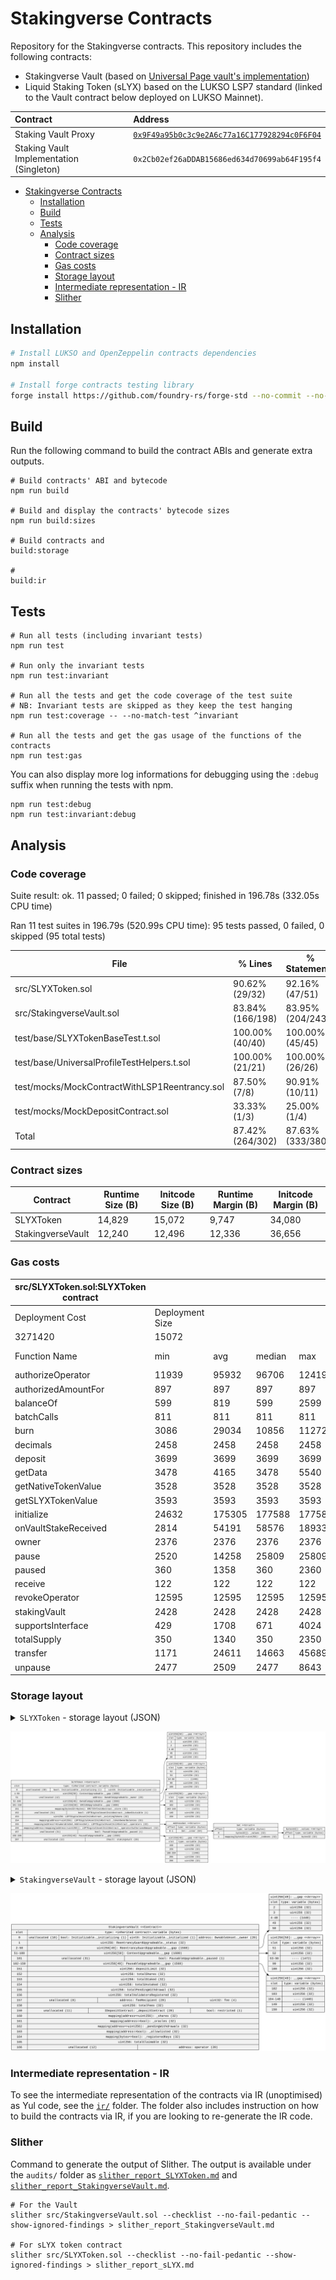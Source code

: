 # Stakingverse Contracts

Repository for the Stakingverse contracts. This repository includes the following contracts:

- Stakingverse Vault (based on [Universal Page vault's implementation](https://github.com/Universal-Page/contracts/blob/main/src/pool/Vault.sol))
- Liquid Staking Token (sLYX) based on the LUKSO LSP7 standard (linked to the Vault contract below deployed on LUKSO Mainnet).

| Contract                                 | Address                                                                                                                                        |
| :--------------------------------------- | :--------------------------------------------------------------------------------------------------------------------------------------------- |
| Staking Vault Proxy                      | [`0x9F49a95b0c3c9e2A6c77a16C177928294c0F6F04`](https://explorer.lukso.network/address/0x9F49a95b0c3c9e2A6c77a16C177928294c0F6F04?tab=contract) |
| Staking Vault Implementation (Singleton) | `0x2Cb02ef26aDDAB15686ed634d70699ab64F195f4`                                                                                                   |

- [Stakingverse Contracts](#stakingverse-contracts)
  - [Installation](#installation)
  - [Build](#build)
  - [Tests](#tests)
  - [Analysis](#analysis)
    - [Code coverage](#code-coverage)
    - [Contract sizes](#contract-sizes)
    - [Gas costs](#gas-costs)
    - [Storage layout](#storage-layout)
    - [Intermediate representation - IR](#intermediate-representation---ir)
    - [Slither](#slither)

## Installation

```bash
# Install LUKSO and OpenZeppelin contracts dependencies
npm install

# Install forge contracts testing library
forge install https://github.com/foundry-rs/forge-std --no-commit --no-git
```

## Build

Run the following command to build the contract ABIs and generate extra outputs.

```shell
# Build contracts' ABI and bytecode
npm run build

# Build and display the contracts' bytecode sizes
npm run build:sizes

# Build contracts and
build:storage

#
build:ir
```

## Tests

```shell
# Run all tests (including invariant tests)
npm run test

# Run only the invariant tests
npm run test:invariant

# Run all the tests and get the code coverage of the test suite
# NB: Invariant tests are skipped as they keep the test hanging
npm run test:coverage -- --no-match-test ^invariant

# Run all the tests and get the gas usage of the functions of the contracts
npm run test:gas
```

You can also display more log informations for debugging using the `:debug` suffix when running the tests with npm.

```shell
npm run test:debug
npm run test:invariant:debug
```

## Analysis

### Code coverage

Suite result: ok. 11 passed; 0 failed; 0 skipped; finished in 196.78s (332.05s CPU time)

Ran 11 test suites in 196.79s (520.99s CPU time): 95 tests passed, 0 failed, 0 skipped (95 total tests)

| File                                          | % Lines          | % Statements     | % Branches     | % Funcs        |
| --------------------------------------------- | ---------------- | ---------------- | -------------- | -------------- |
| src/SLYXToken.sol                             | 90.62% (29/32)   | 92.16% (47/51)   | 80.00% (4/5)   | 91.67% (11/12) |
| src/StakingverseVault.sol                     | 83.84% (166/198) | 83.95% (204/243) | 50.00% (23/46) | 82.86% (29/35) |
| test/base/SLYXTokenBaseTest.t.sol             | 100.00% (40/40)  | 100.00% (45/45)  | 100.00% (0/0)  | 100.00% (5/5)  |
| test/base/UniversalProfileTestHelpers.t.sol   | 100.00% (21/21)  | 100.00% (26/26)  | 100.00% (0/0)  | 100.00% (5/5)  |
| test/mocks/MockContractWithLSP1Reentrancy.sol | 87.50% (7/8)     | 90.91% (10/11)   | 50.00% (1/2)   | 100.00% (5/5)  |
| test/mocks/MockDepositContract.sol            | 33.33% (1/3)     | 25.00% (1/4)     | 100.00% (0/0)  | 33.33% (1/3)   |
| Total                                         | 87.42% (264/302) | 87.63% (333/380) | 52.83% (28/53) | 86.15% (56/65) |

### Contract sizes

| Contract          | Runtime Size (B) | Initcode Size (B) | Runtime Margin (B) | Initcode Margin (B) |
| ----------------- | ---------------- | ----------------- | ------------------ | ------------------- |
| SLYXToken         | 14,829           | 15,072            | 9,747              | 34,080              |
| StakingverseVault | 12,240           | 12,496            | 12,336             | 36,656              |

### Gas costs

| src/SLYXToken.sol:SLYXToken contract |                 |        |        |        |         |
| ------------------------------------ | --------------- | ------ | ------ | ------ | ------- |
| Deployment Cost                      | Deployment Size |        |        |        |         |
| 3271420                              | 15072           |        |        |        |         |
| Function Name                        | min             | avg    | median | max    | # calls |
| authorizeOperator                    | 11939           | 95932  | 96706  | 124192 | 7196    |
| authorizedAmountFor                  | 897             | 897    | 897    | 897    | 258     |
| balanceOf                            | 599             | 819    | 599    | 2599   | 4660    |
| batchCalls                           | 811             | 811    | 811    | 811    | 27      |
| burn                                 | 3086            | 29034  | 10856  | 112721 | 1041    |
| decimals                             | 2458            | 2458   | 2458   | 2458   | 2       |
| deposit                              | 3699            | 3699   | 3699   | 3699   | 2       |
| getData                              | 3478            | 4165   | 3478   | 5540   | 6       |
| getNativeTokenValue                  | 3528            | 3528   | 3528   | 3528   | 7       |
| getSLYXTokenValue                    | 3593            | 3593   | 3593   | 3593   | 5       |
| initialize                           | 24632           | 175305 | 177588 | 177588 | 67      |
| onVaultStakeReceived                 | 2814            | 54191  | 58576  | 189334 | 3113    |
| owner                                | 2376            | 2376   | 2376   | 2376   | 1       |
| pause                                | 2520            | 14258  | 25809  | 25809  | 518     |
| paused                               | 360             | 1358   | 360    | 2360   | 525     |
| receive                              | 122             | 122    | 122    | 122    | 1       |
| revokeOperator                       | 12595           | 12595  | 12595  | 12595  | 1       |
| stakingVault                         | 2428            | 2428   | 2428   | 2428   | 257     |
| supportsInterface                    | 429             | 1708   | 671    | 4024   | 8575    |
| totalSupply                          | 350             | 1340   | 350    | 2350   | 521     |
| transfer                             | 1171            | 24611  | 14663  | 45689  | 1030    |
| unpause                              | 2477            | 2509   | 2477   | 8643   | 258     |

### Storage layout

<details>
    <summary><code>SLYXToken</code> - storage layout (JSON)</summary>

```json
[
  {
    "astId": 52601,
    "contract": "src/SLYXToken.sol:SLYXToken",
    "label": "_initialized",
    "offset": 0,
    "slot": "0",
    "type": "t_uint8"
  },
  {
    "astId": 52604,
    "contract": "src/SLYXToken.sol:SLYXToken",
    "label": "_initializing",
    "offset": 1,
    "slot": "0",
    "type": "t_bool"
  },
  {
    "astId": 53356,
    "contract": "src/SLYXToken.sol:SLYXToken",
    "label": "__gap",
    "offset": 0,
    "slot": "1",
    "type": "t_array(t_uint256)50_storage"
  },
  {
    "astId": 52473,
    "contract": "src/SLYXToken.sol:SLYXToken",
    "label": "_owner",
    "offset": 0,
    "slot": "51",
    "type": "t_address"
  },
  {
    "astId": 52593,
    "contract": "src/SLYXToken.sol:SLYXToken",
    "label": "__gap",
    "offset": 0,
    "slot": "52",
    "type": "t_array(t_uint256)49_storage"
  },
  {
    "astId": 53401,
    "contract": "src/SLYXToken.sol:SLYXToken",
    "label": "__gap",
    "offset": 0,
    "slot": "101",
    "type": "t_array(t_uint256)50_storage"
  },
  {
    "astId": 40445,
    "contract": "src/SLYXToken.sol:SLYXToken",
    "label": "_store",
    "offset": 0,
    "slot": "151",
    "type": "t_mapping(t_bytes32,t_bytes_storage)"
  },
  {
    "astId": 50902,
    "contract": "src/SLYXToken.sol:SLYXToken",
    "label": "_isNonDivisible",
    "offset": 0,
    "slot": "152",
    "type": "t_bool"
  },
  {
    "astId": 50904,
    "contract": "src/SLYXToken.sol:SLYXToken",
    "label": "_existingTokens",
    "offset": 0,
    "slot": "153",
    "type": "t_uint256"
  },
  {
    "astId": 50908,
    "contract": "src/SLYXToken.sol:SLYXToken",
    "label": "_tokenOwnerBalances",
    "offset": 0,
    "slot": "154",
    "type": "t_mapping(t_address,t_uint256)"
  },
  {
    "astId": 50913,
    "contract": "src/SLYXToken.sol:SLYXToken",
    "label": "_operators",
    "offset": 0,
    "slot": "155",
    "type": "t_mapping(t_address,t_struct(AddressSet)56908_storage)"
  },
  {
    "astId": 50919,
    "contract": "src/SLYXToken.sol:SLYXToken",
    "label": "_operatorAuthorizedAmount",
    "offset": 0,
    "slot": "156",
    "type": "t_mapping(t_address,t_mapping(t_address,t_uint256))"
  },
  {
    "astId": 52785,
    "contract": "src/SLYXToken.sol:SLYXToken",
    "label": "_paused",
    "offset": 0,
    "slot": "157",
    "type": "t_bool"
  },
  {
    "astId": 52890,
    "contract": "src/SLYXToken.sol:SLYXToken",
    "label": "__gap",
    "offset": 0,
    "slot": "158",
    "type": "t_array(t_uint256)49_storage"
  },
  {
    "astId": 57917,
    "contract": "src/SLYXToken.sol:SLYXToken",
    "label": "stakingVault",
    "offset": 0,
    "slot": "207",
    "type": "t_contract(IVault)57846"
  }
]
```

</details>

![`SLYXToken` - contract storage layout](./images/SLYXToken-storageLayout.svg)

<details>
    <summary><code>StakingverseVault</code> - storage layout (JSON)</summary>

```json
[
  {
    "astId": 41698,
    "contract": "src/StakingverseVault.sol:StakingverseVault",
    "label": "_owner",
    "offset": 0,
    "slot": "0",
    "type": "t_address"
  },
  {
    "astId": 52601,
    "contract": "src/StakingverseVault.sol:StakingverseVault",
    "label": "_initialized",
    "offset": 20,
    "slot": "0",
    "type": "t_uint8"
  },
  {
    "astId": 52604,
    "contract": "src/StakingverseVault.sol:StakingverseVault",
    "label": "_initializing",
    "offset": 21,
    "slot": "0",
    "type": "t_bool"
  },
  {
    "astId": 52906,
    "contract": "src/StakingverseVault.sol:StakingverseVault",
    "label": "_status",
    "offset": 0,
    "slot": "1",
    "type": "t_uint256"
  },
  {
    "astId": 52975,
    "contract": "src/StakingverseVault.sol:StakingverseVault",
    "label": "__gap",
    "offset": 0,
    "slot": "2",
    "type": "t_array(t_uint256)49_storage"
  },
  {
    "astId": 53356,
    "contract": "src/StakingverseVault.sol:StakingverseVault",
    "label": "__gap",
    "offset": 0,
    "slot": "51",
    "type": "t_array(t_uint256)50_storage"
  },
  {
    "astId": 52785,
    "contract": "src/StakingverseVault.sol:StakingverseVault",
    "label": "_paused",
    "offset": 0,
    "slot": "101",
    "type": "t_bool"
  },
  {
    "astId": 52890,
    "contract": "src/StakingverseVault.sol:StakingverseVault",
    "label": "__gap",
    "offset": 0,
    "slot": "102",
    "type": "t_array(t_uint256)49_storage"
  },
  {
    "astId": 58378,
    "contract": "src/StakingverseVault.sol:StakingverseVault",
    "label": "depositLimit",
    "offset": 0,
    "slot": "151",
    "type": "t_uint256"
  },
  {
    "astId": 58380,
    "contract": "src/StakingverseVault.sol:StakingverseVault",
    "label": "totalShares",
    "offset": 0,
    "slot": "152",
    "type": "t_uint256"
  },
  {
    "astId": 58382,
    "contract": "src/StakingverseVault.sol:StakingverseVault",
    "label": "totalStaked",
    "offset": 0,
    "slot": "153",
    "type": "t_uint256"
  },
  {
    "astId": 58384,
    "contract": "src/StakingverseVault.sol:StakingverseVault",
    "label": "totalUnstaked",
    "offset": 0,
    "slot": "154",
    "type": "t_uint256"
  },
  {
    "astId": 58386,
    "contract": "src/StakingverseVault.sol:StakingverseVault",
    "label": "totalPendingWithdrawal",
    "offset": 0,
    "slot": "155",
    "type": "t_uint256"
  },
  {
    "astId": 58388,
    "contract": "src/StakingverseVault.sol:StakingverseVault",
    "label": "totalValidatorsRegistered",
    "offset": 0,
    "slot": "156",
    "type": "t_uint256"
  },
  {
    "astId": 58390,
    "contract": "src/StakingverseVault.sol:StakingverseVault",
    "label": "fee",
    "offset": 0,
    "slot": "157",
    "type": "t_uint32"
  },
  {
    "astId": 58392,
    "contract": "src/StakingverseVault.sol:StakingverseVault",
    "label": "feeRecipient",
    "offset": 4,
    "slot": "157",
    "type": "t_address"
  },
  {
    "astId": 58394,
    "contract": "src/StakingverseVault.sol:StakingverseVault",
    "label": "totalFees",
    "offset": 0,
    "slot": "158",
    "type": "t_uint256"
  },
  {
    "astId": 58396,
    "contract": "src/StakingverseVault.sol:StakingverseVault",
    "label": "restricted",
    "offset": 0,
    "slot": "159",
    "type": "t_bool"
  },
  {
    "astId": 58399,
    "contract": "src/StakingverseVault.sol:StakingverseVault",
    "label": "_depositContract",
    "offset": 1,
    "slot": "159",
    "type": "t_contract(IDepositContract)57577"
  },
  {
    "astId": 58403,
    "contract": "src/StakingverseVault.sol:StakingverseVault",
    "label": "_shares",
    "offset": 0,
    "slot": "160",
    "type": "t_mapping(t_address,t_uint256)"
  },
  {
    "astId": 58407,
    "contract": "src/StakingverseVault.sol:StakingverseVault",
    "label": "_oracles",
    "offset": 0,
    "slot": "161",
    "type": "t_mapping(t_address,t_bool)"
  },
  {
    "astId": 58411,
    "contract": "src/StakingverseVault.sol:StakingverseVault",
    "label": "_pendingWithdrawals",
    "offset": 0,
    "slot": "162",
    "type": "t_mapping(t_address,t_uint256)"
  },
  {
    "astId": 58415,
    "contract": "src/StakingverseVault.sol:StakingverseVault",
    "label": "_allowlisted",
    "offset": 0,
    "slot": "163",
    "type": "t_mapping(t_address,t_bool)"
  },
  {
    "astId": 58419,
    "contract": "src/StakingverseVault.sol:StakingverseVault",
    "label": "_registeredKeys",
    "offset": 0,
    "slot": "164",
    "type": "t_mapping(t_bytes_memory_ptr,t_bool)"
  },
  {
    "astId": 58422,
    "contract": "src/StakingverseVault.sol:StakingverseVault",
    "label": "totalClaimable",
    "offset": 0,
    "slot": "165",
    "type": "t_uint256"
  },
  {
    "astId": 58424,
    "contract": "src/StakingverseVault.sol:StakingverseVault",
    "label": "operator",
    "offset": 0,
    "slot": "166",
    "type": "t_address"
  }
]
```

</details>

![`StakingverseVault` - contract storage layout](./images/StakingverseVault-storageLayout.svg)

### Intermediate representation - IR

To see the intermediate representation of the contracts via IR (unoptimised) as Yul code, see the [`ir/`](./ir/README.md) folder. The folder also includes instruction on how to build the contracts via IR, if you are looking to re-generate the IR code.

### Slither

Command to generate the output of Slither. The output is available under the `audits/` folder as [`slither_report_SLYXToken.md`](./audits/slither_report_SLYXToken.md) and [`slither_report_StakingverseVault.md`](./audits/slither_report_StakingverseVault.md).

```shell
# For the Vault
slither src/StakingverseVault.sol --checklist --no-fail-pedantic --show-ignored-findings > slither_report_StakingverseVault.md

# For sLYX token contract
slither src/SLYXToken.sol --checklist --no-fail-pedantic --show-ignored-findings > slither_report_sLYX.md
```
